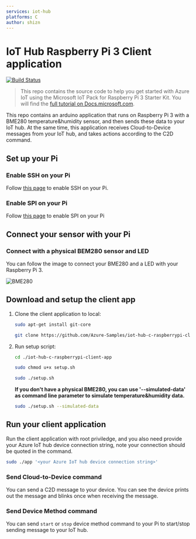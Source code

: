 ```yaml
---
services: iot-hub
platforms: C
author: shizn
---
```


# IoT Hub Raspberry Pi 3 Client application
[![Build Status](https://travis-ci.com/Azure-Samples/iot-hub-c-raspberrypi-client-app.svg?token=5ZpmkzKtuWLEXMPjmJ6P&branch=master)](https://travis-ci.com/Azure-Samples/iot-hub-c-raspberrypi-client-app)

> This repo contains the source code to help you get started with Azure IoT using the Microsoft IoT Pack for Raspberry Pi 3 Starter Kit. You will find the [full tutorial on Docs.microsoft.com](https://docs.microsoft.com/en-us/azure/iot-hub/iot-hub-raspberry-pi-kit-c-get-started).

This repo contains an arduino application that runs on Raspberry Pi 3 with a BME280 temperature&humidity sensor, and then sends these data to your IoT hub. At the same time, this application receives Cloud-to-Device messages from your IoT hub, and takes actions according to the C2D command.

## Set up your Pi
### Enable SSH on your Pi
Follow [this page](https://www.raspberrypi.org/documentation/remote-access/ssh/) to enable SSH on your Pi.

### Enable SPI on your Pi
Follow [this page](https://www.raspberrypi.org/documentation/configuration/raspi-config.md) to enable SPI on your Pi

## Connect your sensor with your Pi
### Connect with a physical BEM280 sensor and LED
You can follow the image to connect your BME280 and a LED with your Raspberry Pi 3.

![BME280](https://docs.microsoft.com/en-us/azure/iot-hub/media/iot-hub-raspberry-pi-kit-c-get-started/3_raspberry-pi-sensor-connection.png)

## Download and setup the client app

1. Clone the client application to local:

   ```bash
   sudo apt-get install git-core

   git clone https://github.com/Azure-Samples/iot-hub-c-raspberrypi-client-app.git
   ```

2. Run setup script:

   ```bash
   cd ./iot-hub-c-raspberrypi-client-app

   sudo chmod u+x setup.sh

   sudo ./setup.sh
   ```

   **If you don't have a physical BME280, you can use '--simulated-data' as command line parameter to simulate temperature&humidity data.**

   ```bash
   sudo ./setup.sh --simulated-data
   ```

## Run your client application
Run the client application with root priviledge, and you also need provide your Azure IoT hub device connection string, note your connection should be quoted in the command.

```bash
sudo ./app '<your Azure IoT hub device connection string>'
```

### Send Cloud-to-Device command
You can send a C2D message to your device. You can see the device prints out the message and blinks once when receiving the message.

### Send Device Method command
You can send `start` or `stop` device method command to your Pi to start/stop sending message to your IoT hub.

